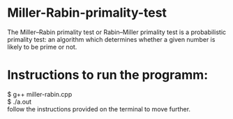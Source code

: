 # Miller-Rabin-primality-test
The Miller–Rabin primality test or Rabin–Miller primality test is a probabilistic primality test: an algorithm which determines whether a given number is likely to be prime or not.

# Instructions to run the programm:
$ g++ miller-rabin.cpp <br >
$ ./a.out <br >
follow the instructions provided on the terminal to move further.
